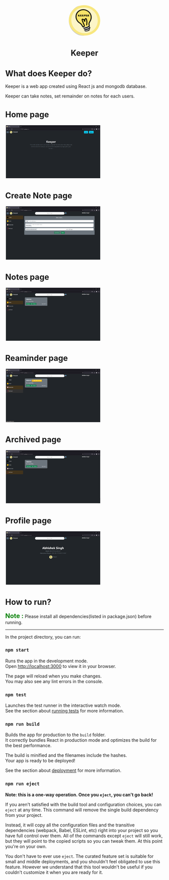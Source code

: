 <div align=center><img style="border-radius:60px;" src="./src/images/Keeper-logo.png" width="100" height="100">
<h2 style="font-size:25px;font-weight:bold;">Keeper</h2></div>

<h1 style="font-size:25px;font-weight:bold;">What does Keeper do?</h1>
<p>Keeper is a web app created using React js and mongodb database.</p>
<p>Keeper can take notes, set remainder on notes for each users. </p>

<h1 style="font-size:25px;font-weight:bold;">Home page</h1>
<img style="margin:2px" src="./src/images/Screenshot-home.png" width="300">
<h1 style="font-size:25px;font-weight:bold;">Create Note page</h1>
<img style="margin:2px" src="./src/images/Screenshot-create.png" width="300">
<h1 style="font-size:25px;font-weight:bold;">Notes page</h1>
<img style="margin:2px" src="./src/images/Screenshot-notes.png" width="300">
<h1 style="font-size:25px;font-weight:bold;">Reaminder page</h1>
<img style="margin:2px" src="./src/images/Screenshot-remainder.png" width="300">
<h1 style="font-size:25px;font-weight:bold;">Archived page</h1>
<img style="margin:2px" src="./src/images/Screenshot-Archived.png" width="300">
<h1 style="font-size:25px;font-weight:bold;">Profile page</h1>
<img style="margin:2px" src="./src/images/Screenshot-profile.png" width="300">


<h1 style="font-size:25px;font-weight:bold;">How to run?</h1>
<span style="font-size:20px;font-weight:bold; color:green;">Note :</span>
<span>Please install all dependencies(listed in package.json) before running.</span>
<hr>

In the project directory, you can run:

### `npm start`

Runs the app in the development mode.\
Open [http://localhost:3000](http://localhost:3000) to view it in your browser.

The page will reload when you make changes.\
You may also see any lint errors in the console.

### `npm test`

Launches the test runner in the interactive watch mode.\
See the section about [running tests](https://facebook.github.io/create-react-app/docs/running-tests) for more information.

### `npm run build`

Builds the app for production to the `build` folder.\
It correctly bundles React in production mode and optimizes the build for the best performance.

The build is minified and the filenames include the hashes.\
Your app is ready to be deployed!

See the section about [deployment](https://facebook.github.io/create-react-app/docs/deployment) for more information.

### `npm run eject`

**Note: this is a one-way operation. Once you `eject`, you can't go back!**

If you aren't satisfied with the build tool and configuration choices, you can `eject` at any time. This command will remove the single build dependency from your project.

Instead, it will copy all the configuration files and the transitive dependencies (webpack, Babel, ESLint, etc) right into your project so you have full control over them. All of the commands except `eject` will still work, but they will point to the copied scripts so you can tweak them. At this point you're on your own.

You don't have to ever use `eject`. The curated feature set is suitable for small and middle deployments, and you shouldn't feel obligated to use this feature. However we understand that this tool wouldn't be useful if you couldn't customize it when you are ready for it.

